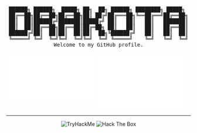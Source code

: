 <pre align="center">
██████╗ ██████╗  █████╗ ██╗  ██╗ ██████╗ ████████╗ █████╗ 
██╔══██╗██╔══██╗██╔══██╗██║ ██╔╝██╔═══██╗╚══██╔══╝██╔══██╗
██║  ██║██████╔╝███████║█████╔╝ ██║   ██║   ██║   ███████║
██║  ██║██╔══██╗██╔══██║██╔═██╗ ██║   ██║   ██║   ██╔══██║
██████╔╝██║  ██║██║  ██║██║  ██╗╚██████╔╝   ██║   ██║  ██║
╚═════╝ ╚═╝  ╚═╝╚═╝  ╚═╝╚═╝  ╚═╝ ╚═════╝    ╚═╝   ╚═╝  ╚═╝
Welcome to my GitHub profile.
</pre>
<p align="middle">
    <img align="left" width="48%" alt="Metrics" src="./base.svg" />
    <img width="48%" alt="Metrics" src="./side.svg" />
</p>
<hr />
<p align="center" style="height: 50px;">
    <img src="https://tryhackme-badges.s3.amazonaws.com/Drakota.png" height="50px" alt="TryHackMe">
    <img src="https://www.hackthebox.eu/badge/image/227448" height="50px" alt="Hack The Box">
</p>
